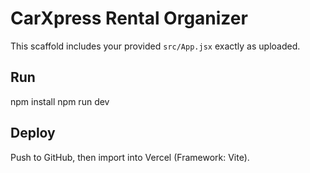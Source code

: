 # CarXpress Rental Organizer
This scaffold includes your provided `src/App.jsx` exactly as uploaded.

## Run
npm install
npm run dev

## Deploy
Push to GitHub, then import into Vercel (Framework: Vite).
